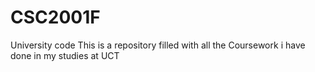 # CSC2001F
University code
This is a repository filled with all the Coursework i have done in my studies at UCT
